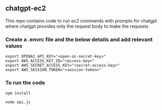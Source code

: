 ## chatgpt-ec2

This repo contains code to run ec2 commands with prompts for chatgpt where chatgpt provides only the request body to make the requests

### Create a .envrc file and the below details and add relevant values

```
export OPENAI_API_KEY="<open-ai-secret-key>"
export AWS_ACCESS_KEY_ID="<access-key>"
export AWS_SECRET_ACCESS_KEY="<secret-access-key>"
export AWS_SESSION_TOKEN="<session-token>"
```

### To run the code

```
npm install
```
```
node api.js
```